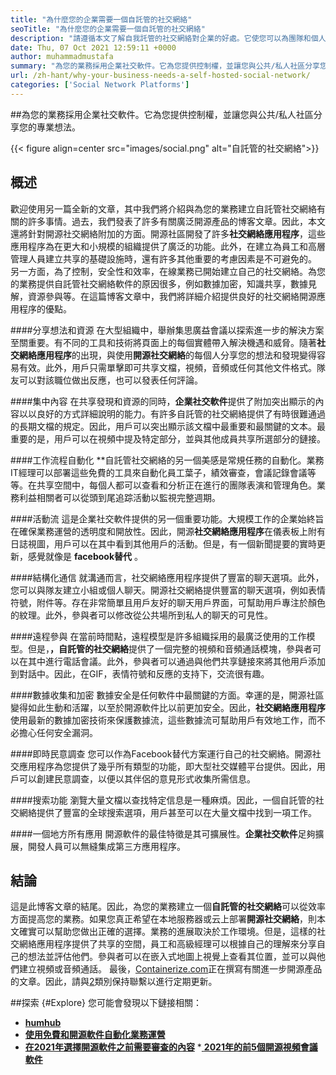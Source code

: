 ```yaml
---
title: "為什麼您的企業需要一個自託管的社交網絡" 
seoTitle: "為什麼您的企業需要一個自託管的社交網絡" 
description: "請遵循本文了解自我託管的社交網絡對企業的好處。它使您可以為團隊和個人建立公共/私人空間。" 
date: Thu, 07 Oct 2021 12:59:11 +0000
author: muhammadmustafa
summary: "為您的業務採用企業社交軟件。它為您提供控制權，並讓您與公共/私人社區分享您的專業想法。" 
url: /zh-hant/why-your-business-needs-a-self-hosted-social-network/
categories: ['Social Network Platforms']
---
```


##為您的業務採用企業社交軟件。它為您提供控制權，並讓您與公共/私人社區分享您的專業想法。

{{< figure align=center src="images/social.png" alt="自託管的社交網絡">}}


## 概述
歡迎使用另一篇全新的文章，其中我們將介紹與為您的業務建立自託管社交網絡有關的許多事情。過去，我們發表了許多有關廣泛開源產品的博客文章。因此，本文還將針對開源社交網絡附加的方面。開源社區開發了許多**社交網絡應用程序**，這些應用程序為在更大和小規模的組織提供了廣泛的功能。此外，在建立為員工和高層管理人員建立共享的基礎設施時，還有許多其他重要的考慮因素是不可避免的。
另一方面，為了控制，安全性和效率，在線業務已開始建立自己的社交網絡。為您的業務提供自託管社交網絡軟件的原因很多，例如數據加密，知識共享，數據見解，資源參與等。在這篇博客文章中，我們將詳細介紹提供良好的社交網絡開源應用程序的優點。

####分享想法和資源
在大型組織中，舉辦集思廣益會議以探索進一步的解決方案至關重要。有不同的工具和技術將頁面上的每個實體帶入解決機遇和威脅。隨著**社交網絡應用程序**的出現，與使用**開源社交網絡**的每個人分享您的想法和發現變得容易有效。此外，用戶只需單擊即可共享文檔，視頻，音頻或任何其他文件格式。隊友可以對該職位做出反應，也可以發表任何評論。

####集中內容
在共享發現和資源的同時，**企業社交軟件**提供了附加突出顯示的內容以以良好的方式詳細說明的能力。有許多自託管的社交網絡提供了有時很難通過的長期文檔的規定。因此，用戶可以突出顯示該文檔中最重要和最關鍵的文本。最重要的是，用戶可以在視頻中提及特定部分，並與其他成員共享所選部分的鏈接。

####工作流程自動化
**自託管社交網絡的另一個美感是常規任務的自動化。業務IT經理可以部署這些免費的工具來自動化員工葉子，績效審查，會議記錄會議等等。在共享空間中，每個人都可以查看和分析正在進行的團隊表演和管理角色。業務利益相關者可以從頭到尾追踪活動以監視完整週期。

####活動流
這是企業社交軟件提供的另一個重要功能。大規模工作的企業始終旨在確保業務運營的透明度和開放性。因此，開源**社交網絡應用程序**在儀表板上附有日誌視圖，用戶可以在其中看到其他用戶的活動。但是，有一個新聞提要的實時更新，感覺就像是 **facebook替代** 。

####結構化通信
就溝通而言，社交網絡應用程序提供了豐富的聊天選項。此外，您可以與隊友建立小組或個人聊天。開源社交網絡提供豐富的聊天選項，例如表情符號，附件等。存在非常簡單且用戶友好的聊天用戶界面，可幫助用戶專注於顏色的紋理。此外，參與者可以修改從公共場所到私人的聊天的可見性。

####遠程參與
在當前時間點，遠程模型是許多組織採用的最廣泛使用的工作模型。但是，**，自託管的社交網絡**提供了一個完整的視頻和音頻通話模塊，參與者可以在其中進行電話會議。此外，參與者可以通過與他們共享鏈接來將其他用戶添加到對話中。因此，在GIF，表情符號和反應的支持下，交流很有趣。

####數據收集和加密
數據安全是任何軟件中最關鍵的方面。幸運的是，開源社區變得如此生動和活躍，以至於開源軟件比以前更加安全。因此，**社交網絡應用程序**使用最新的數據加密技術來保護數據流，這些數據流可幫助用戶有效地工作，而不必擔心任何安全漏洞。

####即時民意調查
您可以作為Facebook替代方案運行自己的社交網絡。開源社交應用程序為您提供了幾乎所有類型的功能，即大型社交媒體平台提供。因此，用戶可以創建民意調查，以便以其伴侶的意見形式收集所需信息。

####搜索功能
瀏覽大量文檔以查找特定信息是一種麻煩。因此，一個自託管的社交網絡提供了豐富的全球搜索選項，用戶甚至可以在大量文檔中找到一項工作。

####一個地方所有應用
開源軟件的最佳特徵是其可擴展性。**企業社交軟件**足夠擴展，開發人員可以無縫集成第三方應用程序。

## 結論
這是此博客文章的結尾。因此，為您的業務建立一個**自託管的社交網絡**可以從效率方面提高您的業務。如果您真正希望在本地服務器或云上部署**開源社交網絡**，則本文確實可以幫助您做出正確的選擇。業務的進展取決於工作環境。但是，這樣的社交網絡應用程序提供了共享的空間，員工和高級經理可以根據自己的理解來分享自己的想法並評估他們。參與者可以在嵌入式地圖上視覺上查看其位置，並可以與他們建立視頻或音頻通話。
最後，[Containerize.com][1]正在撰寫有關進一步開源產品的文章。因此，請與[2]類別保持聯繫以進行定期更新。

##探索 {#Explore}
您可能會發現以下鏈接相關：
  * **[humhub][3]**
  * **[使用免費和開源軟件自動化業務運營][4]**
  * **[在2021年選擇開源軟件之前需要審查的內容][5]**
  *[ **2021年的前5個開源視頻會議軟件** ][6]

  
[1]: https://www.containerize.com/
[2]: https://products.containerize.com/social-network-platforms/
[3]: https://products.containerize.com/social-network-platforms/humhub/
[4]: https://blog.containerize.com/blogging/automate-business-operations-using-open-source-software/
[5]: https://blog.containerize.com/cmdb-software/things-to-review-before-opting-open-source-software-in-2021/
[6]: https://blog.containerize.com/video-conferencing-software/top-5-open-source-video-conferencing-software-of-2021/
